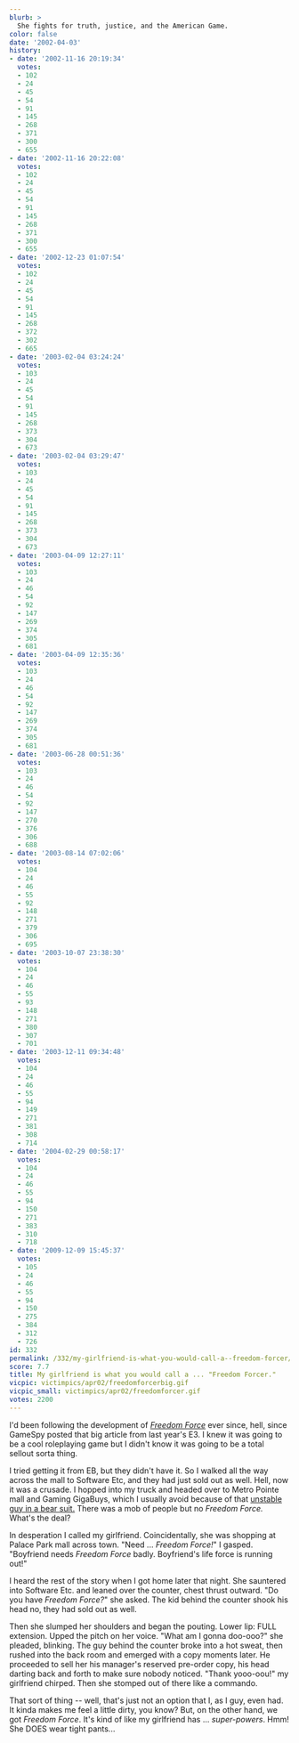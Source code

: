```yaml
---
blurb: >
  She fights for truth, justice, and the American Game.
color: false
date: '2002-04-03'
history:
- date: '2002-11-16 20:19:34'
  votes:
  - 102
  - 24
  - 45
  - 54
  - 91
  - 145
  - 268
  - 371
  - 300
  - 655
- date: '2002-11-16 20:22:08'
  votes:
  - 102
  - 24
  - 45
  - 54
  - 91
  - 145
  - 268
  - 371
  - 300
  - 655
- date: '2002-12-23 01:07:54'
  votes:
  - 102
  - 24
  - 45
  - 54
  - 91
  - 145
  - 268
  - 372
  - 302
  - 665
- date: '2003-02-04 03:24:24'
  votes:
  - 103
  - 24
  - 45
  - 54
  - 91
  - 145
  - 268
  - 373
  - 304
  - 673
- date: '2003-02-04 03:29:47'
  votes:
  - 103
  - 24
  - 45
  - 54
  - 91
  - 145
  - 268
  - 373
  - 304
  - 673
- date: '2003-04-09 12:27:11'
  votes:
  - 103
  - 24
  - 46
  - 54
  - 92
  - 147
  - 269
  - 374
  - 305
  - 681
- date: '2003-04-09 12:35:36'
  votes:
  - 103
  - 24
  - 46
  - 54
  - 92
  - 147
  - 269
  - 374
  - 305
  - 681
- date: '2003-06-28 00:51:36'
  votes:
  - 103
  - 24
  - 46
  - 54
  - 92
  - 147
  - 270
  - 376
  - 306
  - 688
- date: '2003-08-14 07:02:06'
  votes:
  - 104
  - 24
  - 46
  - 55
  - 92
  - 148
  - 271
  - 379
  - 306
  - 695
- date: '2003-10-07 23:38:30'
  votes:
  - 104
  - 24
  - 46
  - 55
  - 93
  - 148
  - 271
  - 380
  - 307
  - 701
- date: '2003-12-11 09:34:48'
  votes:
  - 104
  - 24
  - 46
  - 55
  - 94
  - 149
  - 271
  - 381
  - 308
  - 714
- date: '2004-02-29 00:58:17'
  votes:
  - 104
  - 24
  - 46
  - 55
  - 94
  - 150
  - 271
  - 383
  - 310
  - 718
- date: '2009-12-09 15:45:37'
  votes:
  - 105
  - 24
  - 46
  - 55
  - 94
  - 150
  - 275
  - 384
  - 312
  - 726
id: 332
permalink: /332/my-girlfriend-is-what-you-would-call-a--freedom-forcer/
score: 7.7
title: My girlfriend is what you would call a ... "Freedom Forcer."
vicpic: victimpics/apr02/freedomforcerbig.gif
vicpic_small: victimpics/apr02/freedomforcer.gif
votes: 2200
---
```


I'd been following the development of *[Freedom
Force](http://web.archive.org/web/20020403000000/http://gamespy.com/reviews/march02/ff/)*
ever since, hell, since GameSpy posted that big article from last year's
E3. I knew it was going to be a cool roleplaying game but I didn't know
it was going to be a total sellout sorta thing.

I tried getting it from EB, but they didn't have it. So I walked all the
way across the mall to Software Etc, and they had just sold out as well.
Hell, now it was a crusade. I hopped into my truck and headed over to
Metro Pointe mall and Gaming GigaBuys, which I usually avoid because of
that [unstable guy in a bear suit.](@/victim/106.md) There was a mob
of people but no *Freedom Force.* What's the deal?

In desperation I called my girlfriend. Coincidentally, she was shopping
at Palace Park mall across town. "Need ... *Freedom Force!*" I gasped.
"Boyfriend needs *Freedom Force* badly. Boyfriend's life force is
running out!"

I heard the rest of the story when I got home later that night. She
sauntered into Software Etc. and leaned over the counter, chest thrust
outward. "Do you have *Freedom Force?*" she asked. The kid behind the
counter shook his head no, they had sold out as well.

Then she slumped her shoulders and began the pouting. Lower lip: FULL
extension. Upped the pitch on her voice. "What am I gonna doo-ooo?" she
pleaded, blinking. The guy behind the counter broke into a hot sweat,
then rushed into the back room and emerged with a copy moments later. He
proceeded to sell her his manager's reserved pre-order copy, his head
darting back and forth to make sure nobody noticed. "Thank yooo-oou!" my
girlfriend chirped. Then she stomped out of there like a commando.

That sort of thing -- well, that's just not an option that I, as I guy,
even had. It kinda makes me feel a little dirty, you know? But, on the
other hand, we got *Freedom Force*. It's kind of like my girlfriend has
... *super-powers*. Hmm! She DOES wear tight pants...